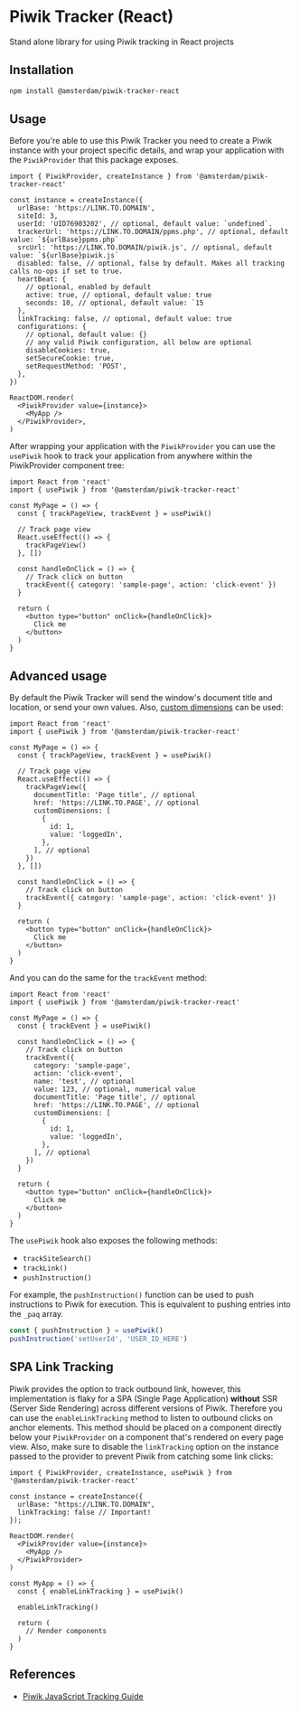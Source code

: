 # Piwik Tracker (React)

Stand alone library for using Piwik tracking in React projects

## Installation

```sh
npm install @amsterdam/piwik-tracker-react
```

## Usage

Before you're able to use this Piwik Tracker you need to create a Piwik instance with your project specific details, and wrap your application with the `PiwikProvider` that this package exposes.

```tsx
import { PiwikProvider, createInstance } from '@amsterdam/piwik-tracker-react'

const instance = createInstance({
  urlBase: 'https://LINK.TO.DOMAIN',
  siteId: 3,
  userId: 'UID76903202', // optional, default value: `undefined`.
  trackerUrl: 'https://LINK.TO.DOMAIN/ppms.php', // optional, default value: `${urlBase}ppms.php`
  srcUrl: 'https://LINK.TO.DOMAIN/piwik.js', // optional, default value: `${urlBase}piwik.js`
  disabled: false, // optional, false by default. Makes all tracking calls no-ops if set to true.
  heartBeat: {
    // optional, enabled by default
    active: true, // optional, default value: true
    seconds: 10, // optional, default value: `15
  },
  linkTracking: false, // optional, default value: true
  configurations: {
    // optional, default value: {}
    // any valid Piwik configuration, all below are optional
    disableCookies: true,
    setSecureCookie: true,
    setRequestMethod: 'POST',
  },
})

ReactDOM.render(
  <PiwikProvider value={instance}>
    <MyApp />
  </PiwikProvider>,
)
```

After wrapping your application with the `PiwikProvider` you can use the `usePiwik` hook to track your application from anywhere within the PiwikProvider component tree:

```tsx
import React from 'react'
import { usePiwik } from '@amsterdam/piwik-tracker-react'

const MyPage = () => {
  const { trackPageView, trackEvent } = usePiwik()

  // Track page view
  React.useEffect(() => {
    trackPageView()
  }, [])

  const handleOnClick = () => {
    // Track click on button
    trackEvent({ category: 'sample-page', action: 'click-event' })
  }

  return (
    <button type="button" onClick={handleOnClick}>
      Click me
    </button>
  )
}
```

## Advanced usage

By default the Piwik Tracker will send the window's document title and location, or send your own values. Also, [custom dimensions](https://help.piwik.pro/support/reports/custom-dimension/) can be used:

```tsx
import React from 'react'
import { usePiwik } from '@amsterdam/piwik-tracker-react'

const MyPage = () => {
  const { trackPageView, trackEvent } = usePiwik()

  // Track page view
  React.useEffect(() => {
    trackPageView({
      documentTitle: 'Page title', // optional
      href: 'https://LINK.TO.PAGE', // optional
      customDimensions: [
        {
          id: 1,
          value: 'loggedIn',
        },
      ], // optional
    })
  }, [])

  const handleOnClick = () => {
    // Track click on button
    trackEvent({ category: 'sample-page', action: 'click-event' })
  }

  return (
    <button type="button" onClick={handleOnClick}>
      Click me
    </button>
  )
}
```

And you can do the same for the `trackEvent` method:

```tsx
import React from 'react'
import { usePiwik } from '@amsterdam/piwik-tracker-react'

const MyPage = () => {
  const { trackEvent } = usePiwik()

  const handleOnClick = () => {
    // Track click on button
    trackEvent({
      category: 'sample-page',
      action: 'click-event',
      name: 'test', // optional
      value: 123, // optional, numerical value
      documentTitle: 'Page title', // optional
      href: 'https://LINK.TO.PAGE', // optional
      customDimensions: [
        {
          id: 1,
          value: 'loggedIn',
        },
      ], // optional
    })
  }

  return (
    <button type="button" onClick={handleOnClick}>
      Click me
    </button>
  )
}
```

The `usePiwik` hook also exposes the following methods:

- `trackSiteSearch()`
- `trackLink()`
- `pushInstruction()`

For example, the `pushInstruction()` function can be used to push instructions to Piwik for execution. This
is equivalent to pushing entries into the `_paq` array.

```javascript
const { pushInstruction } = usePiwik()
pushInstruction('setUserId', 'USER_ID_HERE')
```

## SPA Link Tracking

Piwik provides the option to track outbound link, however, this implementation is flaky for a SPA (Single Page Application) **without** SSR (Server Side Rendering) across different versions of Piwik. Therefore you can use the `enableLinkTracking` method to listen to outbound clicks on anchor elements. This method should be placed on a component directly below your `PiwikProvider` on a component that's rendered on every page view. Also, make sure to disable the `linkTracking` option on the instance passed to the provider to prevent Piwik from catching some link clicks:

```tsx
import { PiwikProvider, createInstance, usePiwik } from '@amsterdam/piwik-tracker-react'

const instance = createInstance({
  urlBase: "https://LINK.TO.DOMAIN",
  linkTracking: false // Important!
});

ReactDOM.render(
  <PiwikProvider value={instance}>
    <MyApp />
  </PiwikProvider>
)

const MyApp = () => {
  const { enableLinkTracking } = usePiwik()

  enableLinkTracking()

  return (
    // Render components
  )
}

```

## References

- [Piwik JavaScript Tracking Guide](https://developers.piwik.pro/en/latest/data_collection/web/guides.html)
